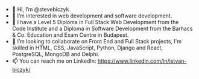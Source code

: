 - 👋 Hi, I’m @stevebiczyk
- 👀 I’m interested in web development and software development.
- 🌱 I have a Level 5 Diploma in Full Stack Web Development from the Code Institute and a Diploma in Software Development from the Barhacs & Co. Education and Exam Centre in Budapest.
- 💞️ I’m looking to collaborate on Front End and Full Stack projects, I'm skilled in HTML, CSS, JavaScript, Python, Django and React, PostgreSQL, MongoDB and Delphi.
- 📫 You can reach me on LinkedIn: https://www.linkedin.com/in/istvan-biczyk/

<!---
stevebiczyk/stevebiczyk is a ✨ special ✨ repository because its `README.md` (this file) appears on your GitHub profile.
You can click the Preview link to take a look at your changes.
--->
